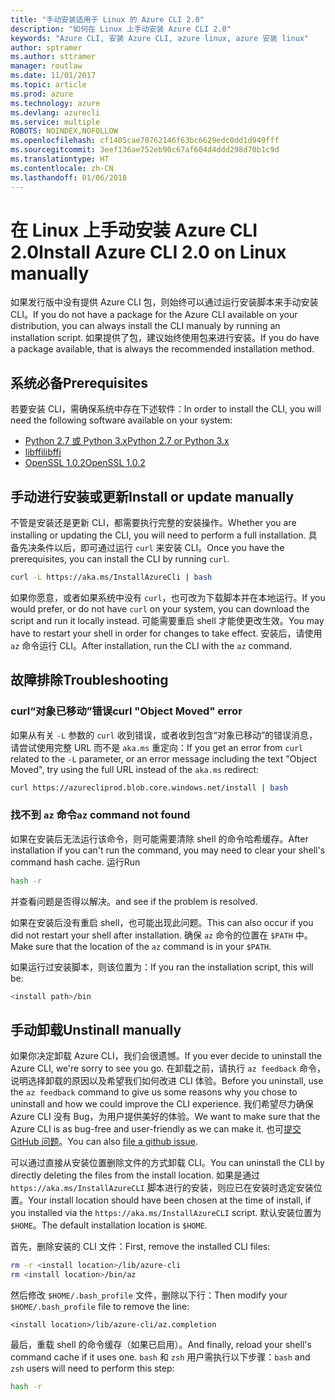 ```yaml
---
title: "手动安装适用于 Linux 的 Azure CLI 2.0"
description: "如何在 Linux 上手动安装 Azure CLI 2.0"
keywords: "Azure CLI, 安装 Azure CLI, azure linux, azure 安装 linux"
author: sptramer
ms.author: sttramer
manager: routlaw
ms.date: 11/01/2017
ms.topic: article
ms.prod: azure
ms.technology: azure
ms.devlang: azurecli
ms.service: multiple
ROBOTS: NOINDEX,NOFOLLOW
ms.openlocfilehash: cf1405cae70762146f63bc6629edc0dd1d949fff
ms.sourcegitcommit: 3eef136ae752eb90c67af604d4ddd298d70b1c9d
ms.translationtype: HT
ms.contentlocale: zh-CN
ms.lasthandoff: 01/06/2018
---
```

# <a name="install-azure-cli-20-on-linux-manually"></a><span data-ttu-id="9fea5-104">在 Linux 上手动安装 Azure CLI 2.0</span><span class="sxs-lookup"><span data-stu-id="9fea5-104">Install Azure CLI 2.0 on Linux manually</span></span>

<span data-ttu-id="9fea5-105">如果发行版中没有提供 Azure CLI 包，则始终可以通过运行安装脚本来手动安装 CLI。</span><span class="sxs-lookup"><span data-stu-id="9fea5-105">If you do not have a package for the Azure CLI available on your distribution, you can always install the CLI manualy by running an installation script.</span></span> <span data-ttu-id="9fea5-106">如果提供了包，建议始终使用包来进行安装。</span><span class="sxs-lookup"><span data-stu-id="9fea5-106">If you do have a package available, that is always the recommended installation method.</span></span>

## <a name="prerequisites"></a><span data-ttu-id="9fea5-107">系统必备</span><span class="sxs-lookup"><span data-stu-id="9fea5-107">Prerequisites</span></span>

<span data-ttu-id="9fea5-108">若要安装 CLI，需确保系统中存在下述软件：</span><span class="sxs-lookup"><span data-stu-id="9fea5-108">In order to install the CLI, you will need the following software available on your system:</span></span>

* [<span data-ttu-id="9fea5-109">Python 2.7 或 Python 3.x</span><span class="sxs-lookup"><span data-stu-id="9fea5-109">Python 2.7 or Python 3.x</span></span>](https://www.python.org/downloads/)
* [<span data-ttu-id="9fea5-110">libffi</span><span class="sxs-lookup"><span data-stu-id="9fea5-110">libffi</span></span>](https://sourceware.org/libffi/)
* [<span data-ttu-id="9fea5-111">OpenSSL 1.0.2</span><span class="sxs-lookup"><span data-stu-id="9fea5-111">OpenSSL 1.0.2</span></span>](https://www.openssl.org/source/)

## <a name="install-or-update-manually"></a><span data-ttu-id="9fea5-112">手动进行安装或更新</span><span class="sxs-lookup"><span data-stu-id="9fea5-112">Install or update manually</span></span>

<span data-ttu-id="9fea5-113">不管是安装还是更新 CLI，都需要执行完整的安装操作。</span><span class="sxs-lookup"><span data-stu-id="9fea5-113">Whether you are installing or updating the CLI, you will need to perform a full installation.</span></span> <span data-ttu-id="9fea5-114">具备先决条件以后，即可通过运行 `curl` 来安装 CLI。</span><span class="sxs-lookup"><span data-stu-id="9fea5-114">Once you have the prerequisites, you can install the CLI by running `curl`.</span></span>

```bash
curl -L https://aka.ms/InstallAzureCli | bash
```

<span data-ttu-id="9fea5-115">如果你愿意，或者如果系统中没有 `curl`，也可改为下载脚本并在本地运行。</span><span class="sxs-lookup"><span data-stu-id="9fea5-115">If you would prefer, or do not have `curl` on your system, you can download the script and run it locally instead.</span></span> <span data-ttu-id="9fea5-116">可能需要重启 shell 才能使更改生效。</span><span class="sxs-lookup"><span data-stu-id="9fea5-116">You may have to restart your shell in order for changes to take effect.</span></span> <span data-ttu-id="9fea5-117">安装后，请使用 `az` 命令运行 CLI。</span><span class="sxs-lookup"><span data-stu-id="9fea5-117">After installation, run the CLI with the `az` command.</span></span>

## <a name="troubleshooting"></a><span data-ttu-id="9fea5-118">故障排除</span><span class="sxs-lookup"><span data-stu-id="9fea5-118">Troubleshooting</span></span>

### <a name="curl-object-moved-error"></a><span data-ttu-id="9fea5-119">curl“对象已移动”错误</span><span class="sxs-lookup"><span data-stu-id="9fea5-119">curl "Object Moved" error</span></span>

<span data-ttu-id="9fea5-120">如果从有关 `-L` 参数的 `curl` 收到错误，或者收到包含“对象已移动”的错误消息，请尝试使用完整 URL 而不是 `aka.ms` 重定向：</span><span class="sxs-lookup"><span data-stu-id="9fea5-120">If you get an error from `curl` related to the `-L` parameter, or an error message including the text "Object Moved", try using the full URL instead of the `aka.ms` redirect:</span></span>

```bash
curl https://azurecliprod.blob.core.windows.net/install | bash
```

### <a name="az-command-not-found"></a><span data-ttu-id="9fea5-121">找不到 `az` 命令</span><span class="sxs-lookup"><span data-stu-id="9fea5-121">`az` command not found</span></span>

<span data-ttu-id="9fea5-122">如果在安装后无法运行该命令，则可能需要清除 shell 的命令哈希缓存。</span><span class="sxs-lookup"><span data-stu-id="9fea5-122">After installation if you can't run the command, you may need to clear your shell's command hash cache.</span></span> <span data-ttu-id="9fea5-123">运行</span><span class="sxs-lookup"><span data-stu-id="9fea5-123">Run</span></span>

```bash
hash -r
```

<span data-ttu-id="9fea5-124">并查看问题是否得以解决。</span><span class="sxs-lookup"><span data-stu-id="9fea5-124">and see if the problem is resolved.</span></span>

<span data-ttu-id="9fea5-125">如果在安装后没有重启 shell，也可能出现此问题。</span><span class="sxs-lookup"><span data-stu-id="9fea5-125">This can also occur if you did not restart your shell after installation.</span></span> <span data-ttu-id="9fea5-126">确保 `az` 命令的位置在 `$PATH` 中。</span><span class="sxs-lookup"><span data-stu-id="9fea5-126">Make sure that the location of the `az` command is in your `$PATH`.</span></span>

<span data-ttu-id="9fea5-127">如果运行过安装脚本，则该位置为：</span><span class="sxs-lookup"><span data-stu-id="9fea5-127">If you ran the installation script, this will be:</span></span>

```bash
<install path>/bin
```

## <a name="unstinall-manually"></a><span data-ttu-id="9fea5-128">手动卸载</span><span class="sxs-lookup"><span data-stu-id="9fea5-128">Unstinall manually</span></span>

<span data-ttu-id="9fea5-129">如果你决定卸载 Azure CLI，我们会很遗憾。</span><span class="sxs-lookup"><span data-stu-id="9fea5-129">If you ever decide to uninstall the Azure CLI, we're sorry to see you go.</span></span> <span data-ttu-id="9fea5-130">在卸载之前，请执行 `az feedback` 命令，说明选择卸载的原因以及希望我们如何改进 CLI 体验。</span><span class="sxs-lookup"><span data-stu-id="9fea5-130">Before you uninstall, use the `az feedback` command to give us some reasons why you chose to uninstall and how we could improve the CLI experience.</span></span> <span data-ttu-id="9fea5-131">我们希望尽力确保 Azure CLI 没有 Bug，为用户提供美好的体验。</span><span class="sxs-lookup"><span data-stu-id="9fea5-131">We want to make sure that the Azure CLI is as bug-free and user-friendly as we can make it.</span></span> <span data-ttu-id="9fea5-132">也可[提交 GitHub 问题](https://github.com/Azure/azure-cli/issues)。</span><span class="sxs-lookup"><span data-stu-id="9fea5-132">You can also [file a github issue](https://github.com/Azure/azure-cli/issues).</span></span>

<span data-ttu-id="9fea5-133">可以通过直接从安装位置删除文件的方式卸载 CLI。</span><span class="sxs-lookup"><span data-stu-id="9fea5-133">You can uninstall the CLI by directly deleting the files from the install location.</span></span> <span data-ttu-id="9fea5-134">如果是通过 `https://aka.ms/InstallAzureCLI` 脚本进行的安装，则应已在安装时选定安装位置。</span><span class="sxs-lookup"><span data-stu-id="9fea5-134">Your install location should have been chosen at the time of install, if you installed via the `https://aka.ms/InstallAzureCLI` script.</span></span> <span data-ttu-id="9fea5-135">默认安装位置为 `$HOME`。</span><span class="sxs-lookup"><span data-stu-id="9fea5-135">The default installation location is `$HOME`.</span></span>

<span data-ttu-id="9fea5-136">首先，删除安装的 CLI 文件：</span><span class="sxs-lookup"><span data-stu-id="9fea5-136">First, remove the installed CLI files:</span></span>

```bash
rm -r <install location>/lib/azure-cli
rm <install location>/bin/az
```

<span data-ttu-id="9fea5-137">然后修改 `$HOME/.bash_profile` 文件，删除以下行：</span><span class="sxs-lookup"><span data-stu-id="9fea5-137">Then modify your `$HOME/.bash_profile` file to remove the line:</span></span>

```
<install location>/lib/azure-cli/az.completion
```

<span data-ttu-id="9fea5-138">最后，重载 shell 的命令缓存（如果已启用）。</span><span class="sxs-lookup"><span data-stu-id="9fea5-138">And finally, reload your shell's command cache if it uses one.</span></span> <span data-ttu-id="9fea5-139">`bash` 和 `zsh` 用户需执行以下步骤：</span><span class="sxs-lookup"><span data-stu-id="9fea5-139">`bash` and `zsh` users will need to perform this step:</span></span>

```bash
hash -r
```
